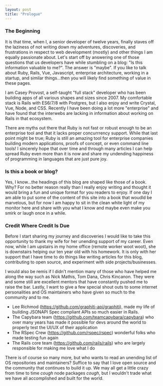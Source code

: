 ```yaml
---
layout: post
title: "Prologue"
---
```


### The Beginning

It is that time, when I, a senior developer of twelve years, finally staves off the laziness of not writing down my adventures, discoveries, and frustrations in respect to web development (mostly) and other things I am equally passionate about. Let's start off by answering one of those questions that us developers have while stumbling on a blog: "Is this information valuable to me?". The answer is "maybe". If you like to talk about Ruby, Rails, Vue, Javascript, enterprise architecture, working in a startup, and similar things...then you will likely find something of value in these pages.

I am Casey Provost, a self-taught "full stack" developer who has been building apps of all various shapes and sizes since 2007. My comfortable stack is Rails with ES6/7/8 with Postgres, but I also enjoy and write Crystal, Vue, Node, and CSS. Recently I have been doing a lot more "enterprise" and have found that the interwebs are lacking in information about working on Rails in that ecosystem.

There are myths out there that Ruby is not fast or robust enough to be an enterprise tool and that it lacks proper concurrrency support. While that last point might be true; Ruby is still an amazing tool for enterprise companies building modern applications, proofs of concept, or even command line tools! I sincerely hope that over time and through many articles I can help spread Ruby even more than it is now and share my undending happiness of programming in languages that are just pure joy.


### Is this a book or blog?

Yes, I know...the headings of this blog are shaped like those of a book. Why? For no better reason really than I really enjoy writing and thought it would bring a fun and unique format for you readers to enjoy. If one day I am able to put some of the content of this site into a book that woudld be marvelous, but for now I am happy to sit in the clean white light of my monitor here and share with you what I know and maybe even make you smirk or laugh once in a while.

### Credit Where Credit Is Due
Before I start sharing my journey and discoveries I would like to take this opportunity to thank my wife for her unending support of my career. Even now, while I am upstairs in my home office (remote worker woot woot), she is downstairs helping our ten year old with his homework. It is only with her support that I have time to do things like writing articles for this blog, contributing to open source, and experiment with side projects/businesses.

I would also be remis if I didn't mention many of those who have helped me along the way such as Nick Mathis, Tom Dana, Chris Kincanon. They were and some still are excellent mentors that have constantly pushed me to raise the bar. Lastly, I want to give a few special shout outs to some internet personalities and OS maintainers who have given so much to the community and to me.

* Lee Richmod (https://github.com/graphiti-api/graphiti), made my life of building JSONAPI Spec compliant APIs so much easier in Rails.
* The Capybara team (https://github.com/teamcapybara/capybara) who over many years has made it possible for devs around the world to properly test the UI/UX of their application
* The RSpec Crew (https://github.com/rspec/rspec) wonderful folks who made testing fun again
* The Rails core team (https://github.com/rails/rails) who are largely responsible for making me love what I do

There is of course so many more, but who wants to read an unending list of OS repositories and maintainers? Suffice to say that I love open source and the community that continues to build it up. We may all get a little crazy from time to time *cough* node packages *cough*, but I wouldn't trade what we have all accomplished and built for the world.
